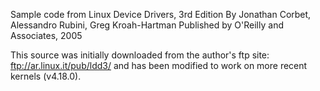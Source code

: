 Sample code from Linux Device Drivers, 3rd Edition
By Jonathan Corbet, Alessandro Rubini, Greg Kroah-Hartman
Published by O'Reilly and Associates, 2005

This source was initially downloaded from the author's ftp
site: ftp://ar.linux.it/pub/ldd3/ and has been modified to
work on more recent kernels (v4.18.0).
